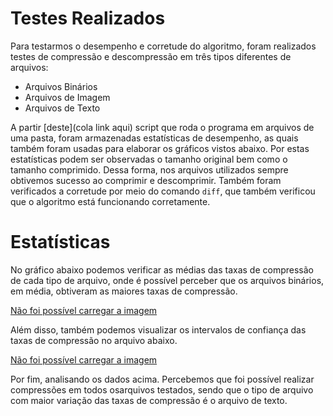 # Testes Realizados

Para testarmos o desempenho e corretude do algoritmo, foram realizados testes de compressão e descompressão em três tipos diferentes de arquivos:

- Arquivos Binários
- Arquivos de Imagem
- Arquivos de Texto

A partir [deste](cola link aqui) script que roda o programa em arquivos de uma pasta, foram armazenadas estatísticas de desempenho, as quais também foram usadas para elaborar os gráficos vistos abaixo. Por estas estatísticas podem ser observadas o tamanho original bem como o tamanho comprimido. Dessa forma, nos arquivos utilizados sempre obtivemos sucesso ao comprimir e descomprimir. Também foram verificados a corretude por meio do comando ```diff```, que também verificou que o algoritmo está funcionando corretamente.

# Estatísticas

No gráfico abaixo podemos verificar as médias das taxas de compressão de cada tipo de arquivo, onde é possível perceber que os arquivos binários, em média, obtiveram as maiores taxas de compressão.

[Não foi possível carregar a imagem](https://github.com/souza-marcos/LZW-Compressor/blob/main/images/grafico_taxas_compressao.png)

Além disso, também podemos visualizar os intervalos de confiança das taxas de compressão no arquivo abaixo.

[Não foi possível carregar a imagem](https://github.com/souza-marcos/LZW-Compressor/blob/main/images/intervalos_taxas_compressao.png)

Por fim, analisando os dados acima. Percebemos que foi possível realizar compressões em todos osarquivos testados, sendo que o tipo de arquivo com maior variação das taxas de compressão é o arquivo de texto.